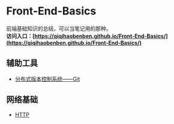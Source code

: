 # Front-End-Basics

前端基础知识的总结，可以当笔记用的那种。  
**访问入口：[https://qiqihaobenben.github.io/Front-End-Basics/](https://qiqihaobenben.github.io/Front-End-Basics/)**

## 辅助工具

* [分布式版本控制系统——Git](./assistive-tools/git/index 'git')

## 网络基础

* [HTTP](./network-basisc/HTTP/index)

